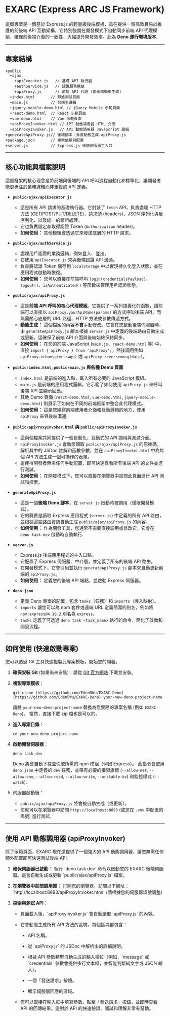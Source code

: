 # EXARC (Express ARC JS Framework)

這個專案是一個基於 Express.js 的輕量級後端模板，旨在提供一個高效且易於維護的前後端 API 互動架構。它特別強調在開發模式下自動同步前端 API 代理模組，確保前後端介面的一致性，大幅提升開發效率。此為 **Deno 運行環境版本**.

---

## 專案結構
```
+public
  +ajax
    +apiExecutor.js   // 基礎 API 執行器
    +authService.js   // 認證服務模組
    +apiProxy.js      // 前端 API 代理 (由後端動態生成)
  +index.html       // 靜態測試頁面
  +main.js          // 前端主邏輯
  +jquery-mobile-demo.html // jQuery Mobile 示範頁面
  +react-demo.html  // React 示範頁面
  +vue-demo.html    // Vue 示範頁面
  +apiProxyInvoker.html // API 動態調用器 HTML 介面
  +apiProxyInvoker.js   // API 動態調用器 JavaScript 邏輯
+generateApiProxy.js// 後端腳本：負責動態生成 apiProxy.js
+package.json       // 專案依賴與配置
+server.js          // Express.js 後端伺服器主入口
```

---

## 核心功能與檔案說明

這個框架的核心理念是將前端與後端的 API 呼叫流程自動化和標準化，讓開發者能更專注於業務邏輯而非重複的 API 定義。

* **`public/ajax/apiExecutor.js`**
    * 這是所有 API 請求的基礎執行器。它封裝了 `fetch` API，負責處理 HTTP 方法 (GET/POST/PUT/DELETE)、請求頭 (headers)、JSON 序列化與反序列化，以及統一的錯誤處理。
    * 它也負責設定和取得認證 Token (`Authorization` header)。
    * **如何使用：** 其他模組會透過它來發送底層的 HTTP 請求。

* **`public/ajax/authService.js`**
    * 處理用戶認證的業務邏輯，例如登入、登出。
    * 它使用 `apiExecutor.js` 來與後端認證 API 溝通。
    * 負責將認證 Token 儲存到 `localStorage` 中以實現持久化登入狀態，並在應用程式啟動時恢復。
    * **如何使用：** 您可以直接在前端呼叫 `login(credentialsPayload)`、`logout()`、`isAuthenticated()` 等函數來管理用戶認證狀態。

* **`public/ajax/apiProxy.js`**
    * 這是**前端 API 呼叫的核心代理模組**。它提供了一系列語義化的函數，讓前端可以直接以 `apiProxy.yourApiName(params)` 的方式呼叫後端 API，而無需關心底層的 URL 路徑、HTTP 方法或參數傳遞方式。
    * **動態生成：** 這個檔案的內容**不會**手動修改。它會在您啟動後端伺服器時，由 `generateApiProxy.js` 腳本根據 `server.js` 中定義的後端路由自動生成或更新。這確保了前端 API 介面與後端始終保持同步。
    * **如何使用：** 在您的前端 JavaScript (`main.js`、`react-demo.html` 等) 中，直接 `import { apiProxy } from 'apiProxy';`，然後調用例如 `apiProxy.echomsg(message)` 或 `apiProxy.reversemmsg(data)`。

* **`public/index.html`, `public/main.js` 與各種 Demo 頁面**
    * `index.html` 是前端的進入點，載入所有必要的 JavaScript 模組。
    * `main.js` 是前端的應用程式邏輯，它示範了如何使用 `apiProxy.js` 來呼叫後端 API 並顯示回應。
    * 其他 Demo 頁面 (`react-demo.html`, `vue-demo.html`, `jquery-mobile-demo.html`) 則展示了如何在不同的前端框架中整合此代理模式。
    * **如何使用：** 這是您編寫前端使用者介面和互動邏輯的地方，使用 `apiProxy` 來與後端溝通.

* **`public/apiProxyInvoker.html` 與 `public/apiProxyInvoker.js`**
    * 這兩個檔案共同提供了一個自動化、互動式的 API 調用與測試介面。
    * `apiProxyInvoker.js` 會動態讀取 `public/ajax/apiProxy.js` 的原始碼，解析其中的 JSDoc 註解和函數參數，並在 `apiProxyInvoker.html` 中為每個 API 方法生成一個可操作的表單。
    * 這使得開發者無需任何手動配置，即可快速查看所有後端 API 的文件並進行測試。
    * **如何使用：** 在開發模式下，您可以直接在瀏覽器中訪問此頁面進行 API 測試和探索。

* **`generateApiProxy.js`**
    * 這是一個**後端 Deno 腳本**，在 `server.js` 啟動時被調用（僅限開發模式）。
    * 它的職責是讀取 Express 應用程式 (`server.js`) 中定義的所有 API 路由，並根據這些路由資訊自動生成 `public/ajax/apiProxy.js` 的內容。
    * **如何使用：** 作為開發工具，您通常不需要直接調用或修改它，它會在 `deno task dev` 啟動時自動執行.

* **`server.js`**
    * Express.js 後端應用程式的主入口點。
    * 它配置了 Express 伺服器、中介層，並定義了所有的後端 API 路由。
    * 在開發模式下，它會引用並執行 `generateApiProxy.js` 腳本來自動更新前端的 `apiProxy.js`。
    * **如何使用：** 定義您的後端 API 端點，並啟動 Express 伺服器。

* **`deno.json`**
    * 定義 Deno 專案的配置，包含 `tasks`（任務）和 `imports`（導入映射）。
    * `imports` 讓您可以為 npm 套件或遠端 URL 定義簡潔的別名，例如將 `npm:express@4.18.2` 別名為 `express`。
    * `tasks` 定義了可透過 `deno task <task_name>` 執行的命令，簡化了啟動和開發流程。

---

## 如何使用 (快速啟動專案)

您可以透過 Git 工具快速複製此專案模板，開始您的開發。

1.  **確保安裝 Git** (如果尚未安裝)：請從 [Git 官方網站](https://git-scm.com/downloads) 下載並安裝。

2.  **複製專案模板**：
    ```console
    git clone [https://github.com/Eden5Wu/EXARC-Deno](https://github.com/Eden5Wu/EXARC-Deno) your-new-deno-project-name
    ```
    請將 `your-new-deno-project-name` 替換為您實際的專案名稱 (例如 `EXARC-Deno`)。
    當然，直接下載 zip 檔也是可以的。

3.  **進入專案目錄**：
    ```console
    cd your-new-deno-project-name
    ```

4.  **啟動開發伺服器**：
    ```console
    deno task dev
    ```
    Deno 將會自動下載並快取所需的 npm 模組（例如 Express）。
    此指令會使用 `deno.json` 中定義的 `dev` 任務，並帶有必要的權限旗標 (`--allow-net`, `--allow-env`, `--allow-read`, `--allow-write`, `--unstable-kv`) 和監控模式 (`--watch`).

5.  伺服器啟動後：
    * `public/ajax/apiProxy.js` 將會被自動生成（或更新）。
    * 您就可以在瀏覽器中訪問 `http://localhost:8893` (或您在 `.env` 中配置的埠號) 進行測試.

---

## 使用 API 動態調用器 (apiProxyInvoker)

除了示範頁面，EXARC 現在還提供了一個強大的 API 動態調用器，讓您無需任何額外配置即可快速測試後端 API。

1.  **確保伺服器已啟動**：
    執行 \`deno task dev\` 命令以啟動您的 EXARC 後端伺服器。這會自動生成或更新 \`public/ajax/apiProxy.js\` 檔案。

2.  **在瀏覽器中訪問調用器**：
    打開您的瀏覽器，訪問以下網址：
    \`http://localhost:8893/apiProxyInvoker.html\` (請根據您的伺服器埠號調整)

3.  **探索與測試 API**：

    * 頁面載入後，\`apiProxyInvoker.js\` 會自動讀取 \`apiProxy.js\` 的內容。

    * 它會動態生成所有 API 方法的區塊，每個區塊都包含：

      * API 名稱。

      * 從 \`apiProxy.js\` 的 JSDoc 中解析出的詳細說明。

      * 根據 API 參數類型自動生成的輸入欄位（例如，\`message\` 或 \`credentials\` 參數會提供多行文本框，並智能判斷純文字或 JSON 輸入）。

      * 一個「發送請求」按鈕。

      * 顯示伺服器回應的區域。

    * 您可以直接在輸入框中填寫參數，點擊「發送請求」按鈕，並即時查看 API 的回傳結果。這對於 API 的快速驗證、調試和理解非常有幫助。
